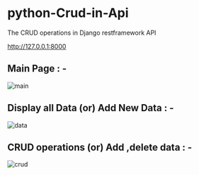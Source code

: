 # python-Crud-in-Api
The CRUD operations in Django restframework API

http://127.0.0.1:8000

Main Page : -
-------------------------------
![main](https://user-images.githubusercontent.com/34789553/61040413-20d6c200-a3ee-11e9-838f-3717dc4c0336.png)

Display all Data (or) Add New Data : -
----------------------------------------
![data](https://user-images.githubusercontent.com/34789553/61040500-4e237000-a3ee-11e9-87b6-5b03ac49aa2e.png)

CRUD operations (or) Add ,delete data : -
--------------------------------------------
![crud](https://user-images.githubusercontent.com/34789553/61040550-6f845c00-a3ee-11e9-959c-3ab8c9c78d04.png)
